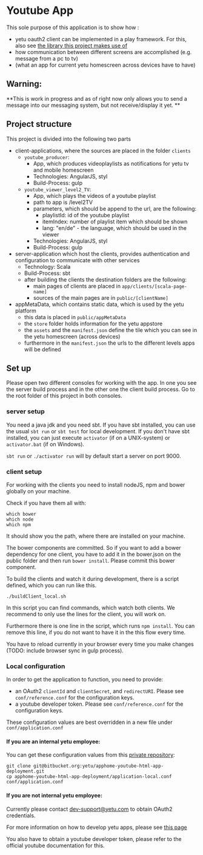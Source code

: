 # Youtube App
This sole purpose of this application is to show how :

* yetu oauth2 client can be implemented in a play framework. For this, also see [the library this project makes use of](https://github.com/yetu/yetu-play-authenticator)
* how communication between different screens are accomplished (e.g. message from a pc to tv)
* (what an app for current yetu homescreen across devices have to have)

## Warning:

**This is work in progress and as of right now only allows you to send a message into our messaging system, but not receive/display it yet. **

## Project structure
This project is divided into the following two parts

* client-applications, where the sources are placed in the folder `clients`
    * `youtube_producer`:
        * App, which produces videoplaylists as notifications for yetu tv and mobile homescreen
        * Technologies: AngularJS, styl
        * Build-Process: gulp
    * `youtube_viewer_level2_TV`:
        * App, which plays the videos of a youtube playlist
        * path to app is /level2TV
        * parameters, which should be append to the url, are the following:
            * playlistId: id of the youtube playlist
            * itemIndex: number of playlist item which should be shown
            * lang: "en/de" - the language, which should be used in the viewer
        * Technologies: AngularJS, styl
        * Build-Process: gulp
* server-application which host the clients, provides authentication and configuration to communicate with other services
    * Technology: Scala
    * Build-Process: sbt
    * after building the clients the destination folders are the following:
        * main pages of clients are placed in `app/clients/[scala-page-name]`
        * sources of the main pages are in `public/[clientName]`
* appMetaData, which contains static data, which is used by the yetu platform
    * this data is placed in `public/appMetaData`
    * the `store` folder holds information for the yetu appstore
    * the `assets` and the `manifest.json` define the tile which you can see in the yetu homescreen (across devices)
    * furthermore in the `manifest.json` the urls to the different levels apps will be defined
    
## Set up

Please open two different consoles for working with the app. In one you see the server build process
and in the other one the client build process. Go to the root folder of this project in both consoles.

### server setup

You need a java jdk and you need sbt. If you have sbt installed, you can use the usual `sbt run` or `sbt test` for local development.
If you don't have sbt installed, you can just execute `activator` (if on a UNIX-system) or `activator.bat` (if on Windows).

`sbt run` or `./activator run` will by default start a server on port 9000.

### client setup

For working with the clients you need to install nodeJS, npm and bower globally on your machine.

Check if you have them all with:
```
which bower
which node
which npm
```
It should show you the path, where there are installed on your machine.

The bower components are committed. So if you want to add a bower dependency for one client, you have to 
add it in the bower.json on the public folder and then run `bower install`. Please commit this bower component.

To build the clients and watch it during development, there is a script defined, which you can run like this.

```
./buildClient_local.sh
```

In this script you can find commands, which watch both clients. We recommend to only use the lines for the client, you
will work on.

Furthermore there is one line in the script, which runs `npm install`. You can remove this line, if you do not want to have it
in the this flow every time.

You have to reload currently in your browser every time you make changes (TODO: include browser sync in gulp process).

### Local configuration

In order to get the application to function, you need to provide:

- an OAuth2 `clientId` and `clientSecret`, and `redirectURI`. Please see `conf/reference.conf` for the configuration keys.
- a youtube developer token. Please see `conf/reference.conf` for the configuration keys.

These configuration values are best overridden in a new file under `conf/application.conf`

#### If you are an internal yetu employee:

You can get these configuration values from this [private repository](https://bitbucket.org/yetu/apphome-youtube-html-app-deployment):

```
git clone git@bitbucket.org:yetu/apphome-youtube-html-app-deployment.git
cp apphome-youtube-html-app-deployment/application-local.conf conf/application.conf
```

#### If you are not internal yetu employee:

Currently please contact dev-support@yetu.com to obtain OAuth2 credentials.

For more information on how to develop yetu apps, please see [this page](https://github.com/yetu/app-development-workflow/wiki/How-to-develop-Apps-for-the-yetu-platform%3F)

You also have to obtain a youtube developer token, please refer to the official youtube documentation for this.